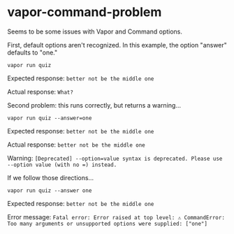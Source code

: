 # vapor-command-problem
Seems to be some issues with Vapor and Command options.

First, default options aren't recognized. In this example, the option "answer" defaults to "one."

```vapor run quiz``` 

Expected response: `better not be the middle one`

Actual response: `What?`

Second problem: this runs correctly, but returns a warning…

```vapor run quiz --answer=one```

Expected response: `better not be the middle one`

Actual response: `better not be the middle one`

Warning:  `[Deprecated] --option=value syntax is deprecated. Please use --option value (with no =) instead.` 

If we follow those directions…

```vapor run quiz --answer one```

Expected response: `better not be the middle one`

Error message: `Fatal error: Error raised at top level: ⚠️ CommandError: Too many arguments or unsupported options were supplied: ["one"]`
